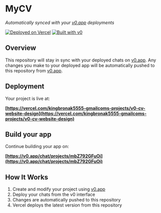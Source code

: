 # MyCV

*Automatically synced with your [v0.app](https://v0.app) deployments*

[![Deployed on Vercel](https://img.shields.io/badge/Deployed%20on-Vercel-black?style=for-the-badge&logo=vercel)](https://vercel.com/kingbronak5555-gmailcoms-projects/v0-cv-website-design)
[![Built with v0](https://img.shields.io/badge/Built%20with-v0.app-black?style=for-the-badge)](https://v0.app/chat/projects/mbZ792GFuOi)

## Overview

This repository will stay in sync with your deployed chats on [v0.app](https://v0.app).
Any changes you make to your deployed app will be automatically pushed to this repository from [v0.app](https://v0.app).

## Deployment

Your project is live at:

**[https://vercel.com/kingbronak5555-gmailcoms-projects/v0-cv-website-design](https://vercel.com/kingbronak5555-gmailcoms-projects/v0-cv-website-design)**

## Build your app

Continue building your app on:

**[https://v0.app/chat/projects/mbZ792GFuOi](https://v0.app/chat/projects/mbZ792GFuOi)**

## How It Works

1. Create and modify your project using [v0.app](https://v0.app)
2. Deploy your chats from the v0 interface
3. Changes are automatically pushed to this repository
4. Vercel deploys the latest version from this repository
